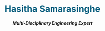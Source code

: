 
<h1 align="center" style="color: #0D6281;">Hasitha Samarasinghe</h1>
<h5 align="center">Multi-Disciplinary Engineering Expert</h5>

<!--
**hasithasahp/hasithasahp** is a ✨ _special_ ✨ repository because its `README.md` (this file) appears on your GitHub profile.

Here are some ideas to get you started:

- 🔭 I’m currently working on ...
- 🌱 I’m currently learning ...
- 👯 I’m looking to collaborate on ...
- 🤔 I’m looking for help with ...
- 💬 Ask me about ...
- 📫 How to reach me: ...
- 😄 Pronouns: ...
- ⚡ Fun fact: ...
-->
